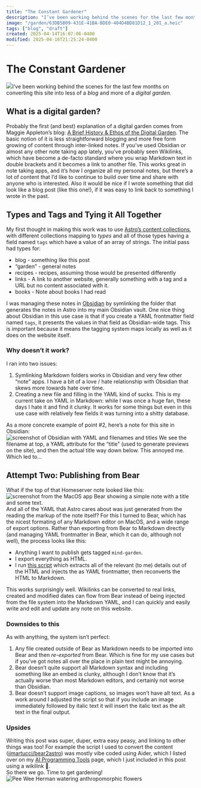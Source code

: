 ```yaml
---
title: "The Constant Gardener"
description: "I’ve been working behind the scenes for the last few months on converting this site into less of a blog and more of a digital garden."
image: "/garden/63DB5B09-431E-41BA-BDE0-404D4BD81D12_1_201_a.heic"
tags: ["blog", "draft"]
created: 2025-04-14T16:07:06-0400
modified: 2025-04-16T21:25:24-0400
---
```

# The Constant Gardener

![](/garden/63DB5B09-431E-41BA-BDE0-404D4BD81D12_1_201_a.heic)I’ve been working behind the scenes for the last few months on converting this site into less of a _blog_ and more of a _digital garden_.

## What is a digital garden?

Probably the first (and best) explanation of a digital garden comes from Maggie Appleton’s blog: [A Brief History & Ethos of the Digital Garden](https://maggieappleton.com/garden-history). The basic notion of it is less straightforward blogging and more free form growing of content through inter-linked notes. If you’ve used Obsidian or almost any other note taking app lately, you’ve probably seen Wikilinks, which have become a de-facto standard where you wrap Markdown text in double brackets and it becomes a link to another file. This works great in note taking apps, and it’s how I organize all my personal notes, but there’s a lot of content that I’d like to continue to build over time and share with anyone who is interested. Also it would be nice if I wrote something that did look like a blog post (like this one!), if it was easy to link back to something I wrote in the past.

## Types and Tags and Tying it All Together

My first thought in making this work was to use [Astro’s content collections](https://docs.astro.build/en/guides/content-collections/), with different collections mapping to _types_ and all of those types having a field named `tags` which have a value of an array of strings. The initial pass had types for:

*   blog - something like this post
*   “garden” - general notes
*   recipes - recipes, assuming those would be presented differently
*   links - A link to another website, generally something with a tag and a URL but no content associated with it.
*   books - Note about books I had read

I was managing these notes in [Obsidian](https://obsidian.md/) by symlinking the folder that generates the notes in Astro into my main Obsidian vault. One nice thing about Obsidian in this use case is that if you create a YAML frontmatter field named `tags`, it presents the values in that field as Obsidian-wide tags. This is important because it means the tagging system maps locally as well as it does on the website itself.

### Why doesn’t it work?

I ran into two issues:

1.  Symlinking Markdown folders works in Obsidian and very few other “note” apps. I have a bit of a love / hate relationship with Obsidian that skews more towards hate over time.
2.  Creating a new file and filling in the YAML kind of sucks. This is my current take on YAML in Markdown: while I was once a huge fan, these days I hate it and find it clunky. It works for some things but even in this use case with relatively few fields it was turning into a shitty database.

As a more concrete example of point #2, here’s a note for this site in Obsidian:  
![screenshot of Obsidian with YAML and filenames and titles](/garden/CleanShot%202025-04-16%20at%2013.46.14@2x.png) We see the filename at top, a YAML attribute for the “title” (used to generate previews on the site), and then the actual title way down below. This annoyed me. Which led to…

## Attempt Two: Publishing from Bear

What if the top of that Homeserver note looked like this:  
![screenshot from the MacOS app Bear showing a simple note with a title and some text.](/garden/CleanShot%202025-04-16%20at%2013.47.36@2x.png) And all of the YAML that Astro cares about was just generated from the reading the markup of the note itself? For this I turned to Bear, which has the nicest formating of any Markdown editor on MacOS, and a wide range of export options. Rather than exporting from Bear to Markdown directly (and managing YAML frontmatter in Bear, which it can do, although not well), the process looks like this:

*   Anything I want to publish gets tagged `mind-garden`.
*   I export everything as HTML.
*   I run [this script](https://github.com/jjmartucci/bear2astro) which extracts all of the relevant (to me) details out of the HTML and injects the as YAML frontmatter, then reconverts the HTML to Markdown.

This works surprisingly well. Wikilinks can be converted to real links, created and modified dates can flow from Bear instead of being injected from the file system into the Markdown YAML, and I can quickly and easily write and edit and update any note on this website.

### Downsides to this

As with anything, the system isn’t perfect:

1.  Any file created outside of Bear as Markdown needs to be imported into Bear and then _re-exported_ from Bear. Which is fine for my use cases but if you’ve got notes all over the place in plain text might be annoying.
2.  Bear doesn’t quite support all Markdown syntax and including something like an embed is clunky, although I don’t know that it’s actually worse than most Markdown editors, and certainly not worse than Obsidian.
3.  Bear doesn’t support image captions, so images won’t have alt text. As a work around I adjusted the script so that if you include an image immediately followed by italic text it will insert the italic text as the alt text in the final output.

### Upsides

Writing this post was super, duper, extra easy peasy, and linking to other things was too! For example the script I used to convert the content ([jjmartucci/bear2astro](https://github.com/jjmartucci/bear2astro)) was mostly vibe coded using Aider, which I listed over on my [AI Programming Tools](/garden/plant/ai-programming-tools) page, which I just included in this post using a wikilink 🥳.  
So there we go. Time to get gardening!  
![Pee Wee Herman watering anthropomorphic flowers](/garden/giphy.gif)